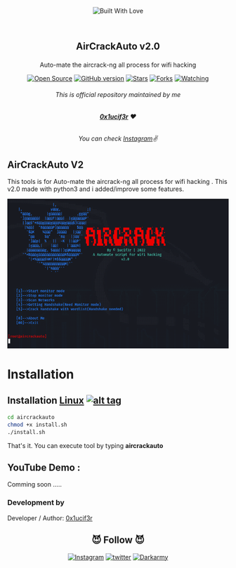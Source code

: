 <p align=center>
  <img title="Built With Love" src="https://forthebadge.com/images/badges/built-with-love.svg"></p>
  
  <br>
  
##   <p align="center">AirCrackAuto v2.0<p align="center"> 
  <p align="center">Auto-mate the aircrack-ng all process for wifi hacking<p align="center">
<p align=center>
  <a href="https://www.instagram.com/0x1ucif3r"><img title="Open Source" src="https://img.shields.io/badge/Open%20Source-%E2%99%A5-red" ></a>
  <a href="https://www.instagram.com/0x1ucif3r"><img title="GitHub version" src="https://d25lcipzij17d.cloudfront.net/badge.svg?id=gh&type=6&v=1.0&x2=0" ></a>
  <a href="https://www.instagram.com/0x1ucif3r"><img title="Stars" src="https://img.shields.io/github/stars/1ucif3r/aircrackauto?style=social" ></a>
  <a href="https://github.com/1ucif3r/network/members"><img title="Forks" src="https://img.shields.io/github/forks/1ucif3r/aircrackauto?color=red&style=flat-square"></a>
  <a href="https://github.com/1ucif3r"><img title="Watching" src="https://img.shields.io/github/watchers/1ucif3r/aircrackauto?label=Watchers&color=blue&style=flat-square"></a>



###### <p align="center">*This is official repository maintained by me*
###### <p align="center"> *[**0x1ucif3r**](https://www.instagram.com/0x1ucif3r/) ❤️*
###### <p align="center"> *You can check [Instagram](https://www.instagram.com/0x1ucif3r)✌*
  
  
## AirCrackAuto V2
 
 This tools is for Auto-mate the aircrack-ng all process for wifi hacking . This v2.0 made with python3 and i added/improve some features.
  
<p align="center"><img src="aircrack.png"></p> 
 
 # Installation

## Installation [Linux](https://wikipedia.org/wiki/Linux) [![alt tag](http://icons.iconarchive.com/icons/dakirby309/simply-styled/32/OS-Linux-icon.png)](https://fr.wikipedia.org/wiki/Linux)

```bash
cd aircrackauto
chmod +x install.sh
./install.sh
```
That's it. You can execute tool by typing **aircrackauto**

 ## YouTube Demo :
  Comming soon .....


 

 ### Development by

Developer / Author: [0x1ucif3r](https://www.instagram.com/0x1ucif3r/)

### <h2 align="center">😈 Follow 😈 </h2>
<p align="center">
<a href="https://www.instagram.com/0x1ucif3r/"><img title="Instagram" src="https://img.shields.io/badge/instagram-%23E4405F.svg?&style=for-the-badge&logo=instagram&logoColor=white"></a>
<a href="https://www.twitter.com/0x1ucif3r/"><img title="twitter" src="https://img.shields.io/badge/twitter-%231DA1F2.svg?&style=for-the-badge&logo=twitter&logoColor=white"></a>
<a href="https://dark4rmy.in/"><img title="Darkarmy" src="https://img.shields.io/badge/Darkarmy-blue?style=for-the-badge&logo=Darkarmy"></a>
</p>
